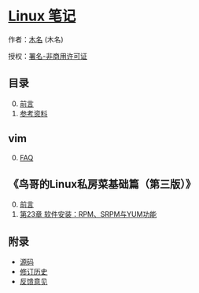 # [Linux 笔记]()

作者：[木名](https://github.com/mumingv) (木名)

授权：<a rel="license" href="http://creativecommons.org/licenses/by-nc/4.0/">署名-非商用许可证</a>

## 目录
0. [前言](#README)
0. [参考资料](#docs/ref)


## vim
0. [FAQ](#docs/vim_faq)

## 《鸟哥的Linux私房菜基础篇（第三版）》
0. [前言](#docs/vbird_0)
0. [第23章 软件安装：RPM、SRPM与YUM功能](#docs/vbird_23)

## 附录 
- [源码](https://github.com/mumingv/gitreposity)
- [修订历史](https://github.com/mumingv/gitreposity/commits/master)
- [反馈意见](https://github.com/mumingv/gitreposity/issues)

